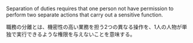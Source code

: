 
Separation of duties requires that one person not have permission to perform two separate actions that carry out a sensitive function. 

職務の分離とは、機密性の高い業務を担う2つの異なる操作を、1人の人物が単独で実行できるような権限を与えないことを意味する。
